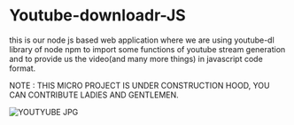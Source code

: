 # Youtube-downloadr-JS
this is our node js based web application where we are using youtube-dl library of node npm to import some functions of youtube stream generation and to provide us the video(and many more things) in javascript code format.   

NOTE : THIS MICRO PROJECT IS UNDER CONSTRUCTION HOOD, YOU CAN CONTRIBUTE LADIES AND GENTLEMEN.

![YOUTYUBE JPG](https://user-images.githubusercontent.com/71844334/114080178-b60b3100-98c8-11eb-8ce3-c35cd21d5d73.jpg)
